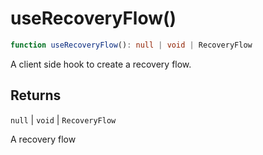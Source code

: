 # useRecoveryFlow()

```ts
function useRecoveryFlow(): null | void | RecoveryFlow
```

A client side hook to create a recovery flow.

## Returns

`null` \| `void` \| `RecoveryFlow`

A recovery flow
